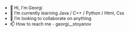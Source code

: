 - 👋 Hi, I'm Georgi
- 🌱 I’m currently learning Java / C++ / Python / Html, Css
- 💞️ I’m looking to collaborate on anything
- 📫 How to reach me - georgi__stoyanov
